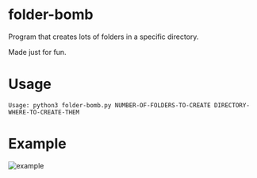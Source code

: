 # folder-bomb
Program that creates lots of folders in a specific directory.

Made just for fun.

# Usage
```
Usage: python3 folder-bomb.py NUMBER-OF-FOLDERS-TO-CREATE DIRECTORY-WHERE-TO-CREATE-THEM
```

# Example
![example](https://user-images.githubusercontent.com/78962948/122650552-efb3b000-d133-11eb-824e-a51bb58c1c74.png)

